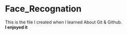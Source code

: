 # Face_Recognation
This is the file I created when I learned About Git & Github.
<br>
<b>I enjoyed it<b/>
